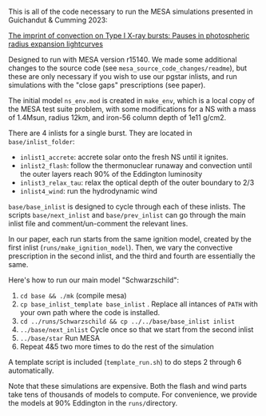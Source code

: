 This is all of the code necessary to run the MESA simulations presented in Guichandut & Cumming 2023: 

[The imprint of convection on Type I X-ray bursts: Pauses in photospheric radius expansion lightcurves](https://arxiv.org/abs/2301.08769)

Designed to run with MESA version r15140.  We made some additional changes to the source code (see `mesa_source_code_changes/readme`), but these are only necessary if you wish to use our pgstar inlists, and run simulations with the "close gaps" prescriptions (see paper).

The initial model `ns_env.mod` is created in `make_env`, which is a local copy of the MESA test suite problem, with some modifications for a NS with a mass of 1.4Msun, radius 12km, and iron-56 column depth of 1e11 g/cm2.

There are 4 inlists for a single burst. They are located in `base/inlist_folder`:
- `inlist1_accrete`: accrete solar onto the fresh NS until it ignites.
- `inlist2_flash`: follow the thermonuclear runaway and convection until the outer layers reach 90% of the Eddington luminosity
- `inlist3_relax_tau`: relax the optical depth of the outer boundary to 2/3
- `inlist4_wind`: run the hydrodynamic wind

`base/base_inlist` is designed to cycle through each of these inlists. The scripts `base/next_inlist` and `base/prev_inlist` can go through the main inlist file and comment/un-comment the relevant lines.

In our paper, each run starts from the same ignition model, created by the first inlist (`runs/make_ignition_model`). Then, we vary the convective prescription in the second inlist, and the third and fourth are essentially the same.

Here's how to run our main model "Schwarzschild":
1. `cd base && ./mk` (compile mesa)
2. `cp base_inlist_template base_inlist` . Replace all intances of `PATH` with your own path where the code is installed.
3. `cd ../runs/Schwarzschild && cp ../../base/base_inlist inlist`
4. `../base/next_inlist` Cycle once so that we start from the second inlist
5. `../base/star` Run MESA
6. Repeat 4&5 two more times to do the rest of the simulation

A template script is included (`template_run.sh`) to do steps 2 through 6 automatically.

Note that these simulations are expensive. Both the flash and wind parts take tens of thousands of models to compute. For convenience, we provide the models at 90% Eddington in the `runs/`directory.
